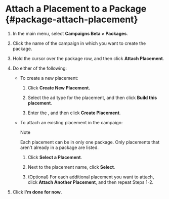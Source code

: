 # Attach a Placement to a Package {#package-attach-placement}

1. In the main menu, select **Campaigns Beta > Packages**.

1. Click the name of the campaign in which you want to create the package.

1. Hold the cursor over the package row, and then click **Attach Placement**.

1. Do either of the following:

    * To create a new placement:

        1. Click **Create New Placement.**

        1.  Select the ad type for the placement, and then click **Build this placement**.

        1. Enter the <!--[placement settings](placement-settings.md)-->, and then click **Create Placement**.

    * To attach an existing placement in the campaign:

       >[!NOTE]
       >
       >Each placement can be in only one package. Only placements that aren't already in a package are listed.
    
        1. Click **Select a Placement**.

        1. Next to the placement name, click **Select**.

        1. (Optional) For each additional placement you want to attach, click **Attach Another Placement**, and then repeat Steps 1-2.

1. Click **I'm done for now**.

<!-- 
>[!MORELIKETHIS]
>
>* [About Package Management](package-about.md)
>* [Create a Package](package-create.md)
>* [Package Settings](package-settings.md)
-->
